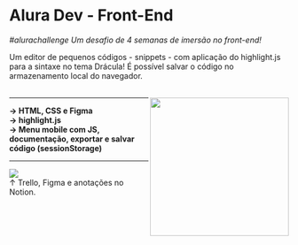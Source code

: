 <h1>Alura Dev - Front-End</h1>
<em>#alurachallenge Um desafio de 4 semanas de imersão no front-end!</em><br>

Um editor de pequenos códigos - snippets - com aplicação do highlight.js para a sintaxe no tema Drácula! É possível salvar o código no armazenamento local do navegador. <br><br>

 <img src="https://media.discordapp.net/attachments/904892540409503866/938231647315300393/Badge_-_Linkedin.png?width=390&height=390" width="250" align="right">

<hr>
<strong>
&rarr; HTML, CSS e Figma<br>
&rarr; highlight.js<br>
&rarr; Menu mobile com JS, documentação, exportar e salvar código (sessionStorage)
</strong>
<br>

<hr>
  
<a href="https://milenaemmert.notion.site/Alura-Challenge-Front-End-ca4e30de08704269bd2fd36cb5e721d5" target="_blank"><img src="https://img.shields.io/badge/Notion-%23000000.svg?style=for-the-badge&logo=notion&logoColor=white" target="_blank"></a>
<br>
&uarr; Trello, Figma e anotações no Notion.



